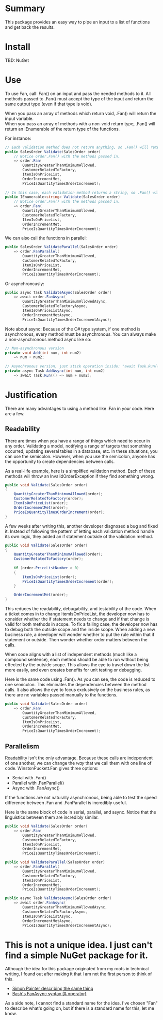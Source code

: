 # Summary

This package provides an easy way to pipe an input to a list of functions and get back the results.

# Install

TBD: NuGet

# Use

To use Fan, call .Fan() on an input and pass the needed methods to it. All methods passed to .Fan() must accept the type of the input and return the same output type (even if that type is void).

When you pass an array of methods which return void, .Fan() will return the input variable.<br>
When you pass an array of methods with a non-void return type, .Fan() will return an IEnumerable of the return type of the functions.

For instance:

```csharp
// Each validation method does not return anything, so .Fan() will return the "order" variable.
public SalesOrder Validate(SalesOrder order)
    // Notice order.Fan() with the methods passed in.
    => order.Fan(
        QuantityGreaterThanMinimumAllowed,
        CustomerRelatedToFactory,
        ItemIsOnPriceList,
        OrderIncrementMet,
        PriceIsQuantityTimesOrderIncrement);
        
// In this case, each validation method returns a string, so .Fan() will return an IEnumerable<string>.
public IEnumerable<string> Validate(SalesOrder order)
    // Notice order.Fan() with the methods passed in.
    => order.Fan(
        QuantityGreaterThanMinimumAllowed,
        CustomerRelatedToFactory,
        ItemIsOnPriceList,
        OrderIncrementMet,
        PriceIsQuantityTimesOrderIncrement);
```

We can also call the functions in parallel:

```csharp
public SalesOrder ValidateParallel(SalesOrder order)
    => order.FanParallel(
        QuantityGreaterThanMinimumAllowed,
        CustomerRelatedToFactory,
        ItemIsOnPriceList,
        OrderIncrementMet,
        PriceIsQuantityTimesOrderIncrement);
```

Or asynchronously:

```csharp
public async Task ValidateAsync(SalesOrder order)
    => await order.FanAsync(
        QuantityGreaterThanMinimumAllowedAsync,
        CustomerRelatedToFactoryAsync,
        ItemIsOnPriceListAsync,
        OrderIncrementMetAsync,
        PriceIsQuantityTimesOrderIncrementAsync);
```

Note about async: Because of the C# type system, if one method is asynchronous, every method must be asynchronous. You can always make a non-asynchronous method async like so:

```csharp
// Non-asynchronous version
private void Add(int num, int num2)
    => num + num2;
    
// Asynchronous version, just stick operation inside: "await Task.Run(() => YOUR_CODE);"
private async Task AddAsync(int num, int num2)
    => await Task.Run(() => num + num2);
```


# Justification

There are many advantages to using a method like .Fan in your code. Here are a few.

## Readability

There are times when you have a range of things which need to occur in any order. Validating a model, notifying a range of targets that something occurred, updating several tables in a database, etc. In these situations, you can use the semicolon. However, when you use the semicolon, anyone has the opportunity to create dependencies between calls. 

As a real-life example, here is a simplified validation method. Each of these methods will throw an InvalidOrderException if they find something wrong.

```csharp
public void Validate(SalesOrder order)
{
    QuantityGreaterThanMinimumAllowed(order);
    CustomerRelatedToFactory(order);
    ItemIsOnPriceList(order);
    OrderIncrementMet(order);
    PriceIsQuantityTimesOrderIncrement(order);
}
```

A few weeks after writing this, another developer diagnosed a bug and fixed it. Instead of following the pattern of letting each validation method handle its own logic, they added an if statement outside of the validation method.

```csharp
public void Validate(SalesOrder order)
{
    QuantityGreaterThanMinimumAllowed(order);
    CustomerRelatedToFactory(order);
    
    if (order.PriceListNumber > 0)
    {
        ItemIsOnPriceList(order);
        PriceIsQuantityTimesOrderIncrement(order);
    }

    OrderIncrementMet(order);
}
```

This reduces the readability, debugability, and testability of the code. When a ticket comes in to change ItemIsOnPriceList, the developer now has to consider whether the if statement needs to change and if that change is valid for both methods in scope. To fix a failing case, the developer now has to debug both the outside scope and the inside scope. When adding a new business rule, a developer will wonder whether to put the rule within that if statement or outside. Then wonder whether order matters between the calls.

When code aligns with a list of independent methods (much like a compound sentence), each method should be able to run without being effected by the outside scope. This allows the eye to travel down the list more easily, and even creates benefits for unit testing or debugging.

Here is the same code using .Fan(). As you can see, the code is reduced to one semicolon. This eliminates the dependencies between the method calls. It also allows the eye to focus exclusively on the business rules, as there are no variables passed manually to the functions.

```csharp
public void Validate(SalesOrder order)
    => order.Fan(
        QuantityGreaterThanMinimumAllowed,
        CustomerRelatedToFactory,
        ItemIsOnPriceList,
        OrderIncrementMet,
        PriceIsQuantityTimesOrderIncrement);
```

## Parallelism

Readability isn't the only advantage. Because these calls are independent of one another, we can change the *way* that we call them with one line of code. WinstonPuckett.Fan gives three options:

- Serial with .Fan()
- Parallel with .FanParallel()
- Async with .FanAsync()

If the functions are not naturally asynchronous, being able to test the speed difference between .Fan and .FanParallel is incredibly useful. 

Here is the same block of code in serial, parallel, and async. Notice that the linguistics between them are incredibly similar.

```csharp
public void Validate(SalesOrder order)
    => order.Fan(
        QuantityGreaterThanMinimumAllowed,
        CustomerRelatedToFactory,
        ItemIsOnPriceList,
        OrderIncrementMet,
        PriceIsQuantityTimesOrderIncrement);

public void ValidateParallel(SalesOrder order)
    => order.FanParallel(
        QuantityGreaterThanMinimumAllowed,
        CustomerRelatedToFactory,
        ItemIsOnPriceList,
        OrderIncrementMet,
        PriceIsQuantityTimesOrderIncrement);

public async Task ValidateAsync(SalesOrder order)
    => await order.FanAsync(
        QuantityGreaterThanMinimumAllowedAsync,
        CustomerRelatedToFactoryAsync,
        ItemIsOnPriceListAsync,
        OrderIncrementMetAsync,
        PriceIsQuantityTimesOrderIncrementAsync);
```

# This is not a unique idea. I just can't find a simple NuGet package for it.

Although the idea for this package originated from my roots in technical writing, I found out after making it that I am not the first person to think of this.

- [Simon Painter describing the same thing](https://youtu.be/v7WLC5As6g4?t=810)
- [Bash's FanAsync syntax (& operator)](https://datacadamia.com/lang/bash/process/ampersand#:~:text=Bash%20-%20Ampersand%20%28%26%29%20-%20%28Asynchronous%7CParallel%29%20control%20operator,3%204%20-%20Example%204%205%20-%20Process)

As a side note, I cannot find a standard name for the idea. I've chosen "Fan" to describe what's going on, but if there is a standard name for this, let me know.

